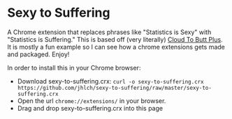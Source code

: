 Sexy to Suffering
=================

A Chrome extension that replaces phrases like "Statistics is Sexy" with "Statistics is Suffering."
This is based off (very literally) [Cloud To Butt Plus](https://github.com/hank/cloud-to-butt). 
It is mostly a fun example so I can see how a chrome extensions gets made and packaged. Enjoy!

In order to install this in your Chrome browser:

* Download sexy-to-suffering.crx: `curl -o sexy-to-suffering.crx https://github.com/jhlch/sexy-to-suffering/raw/master/sexy-to-suffering.crx`
* Open the url `chrome://extensions/` in your browser.
* Drag and drop sexy-to-suffering.crx into this page 
